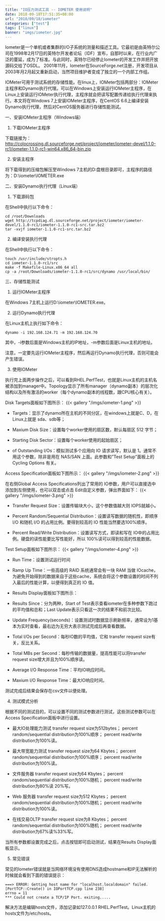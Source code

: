 ```yaml
---
title: "IO压力测试工具 -- IOMETER 使用说明"
date: 2018-09-18T17:51:35+08:00
url: "2018/09/18/iometer"
categories: ["test"]
tags: ["linux"]
banner: "imgs/iometer.jpg"
---
```


Iometer是一个单机或者集群的I/O子系统的测量和描述工具。它最初是由英特尔公司在1998年2月17日的英特尔开发者论坛（IDF）宣布，自那时以来，在行业内广泛的蔓延，成为了标准。与此同时，英特尔已经停止Iometer的开发工作并把开放源码交给了OSDL。 2001年11月，Iometer在SourceForge.net注册，开发项目从2003年月2月起又重新启动，当然项目维护者变成了独立的一个内部工作组。

<!--more-->
IOMeter可用于测试系统的存储性能。在linux上，IOMeter包括两部分：IOMeter主程序和Dynamo执行代理。可以在Windows上安装运行IOMeter主程序，在Linux上安装运行IOMeter执行代理，主程序就会把读写配置传递给执行代理来执行。本文将在Windows 7上安装IOMeter主程序，在CentOS 6.6上编译安装Dynamo执行代理，然后对CentOS服务器进行存储性能测试。

一、安装IOMeter主程序（Windows端）

1. 下载IOMeter主程序

下载链接为：
http://colocrossing.dl.sourceforge.net/project/iometer/iometer-devel/1.1.0-rc1/iometer-1.1.0-rc1-win64.x86_64-bin.zip

2. 安装主程序

将下载得到的压缩包解压至Windows 7主机的D:盘根目录即可，主程序的路径为：D:\iometer\IOMETER.exe

二、安装Dynamo执行代理（Linux端）

1. 下载源码包

在Shell中执行以下命令：
```
cd /root/Downloads
wget http://tcpdiag.dl.sourceforge.net/project/iometer/iometer-devel/1.1.0-rc1/iometer-1.1.0-rc1-src.tar.bz2
tar -xvjf iometer-1.1.0-rc1-src.tar.bz2
```

2. 编译安装执行代理

在Shell中执行以下命令：
```
touch /usr/include/stropts.h
cd iometer-1.1.0-rc1/src
make -f Makefile-Linux.x86_64 all
cp -a /root/Downloads/iometer-1.1.0-rc1/src/dynamo /usr/local/bin/
```

三、存储性能测试

1. 运行IOMeter主程序

在Windows 7主机上运行D:\iometer\IOMETER.exe。

2. 运行Dynamo执行代理

在Linux主机上执行如下命令：
```
dynamo -i 192.168.124.71 -m 192.168.124.70
```
其中，-i参数后面是Windows主机的IP地址，-m参数后面是Linux主机的地址。

注意，一定要先运行IOMeter主程序，然后再运行Dynamo执行代理，否则可能会产生错误。

3. 使用IOMeter

执行完上面两步操作之后，可以看到RHEL.PerfTest，也就是Linux主机的主机名被添加到manager中。Topology显示了所有manager（dynamo副本）的层次化结构以及所有激活的worker（每个dynamo副本的线程数，跟CPU核心有关）。

Disk Targets面板如下图所示：
{{< gallery "/imgs/iometer-1.png" >}}

* Targets：显示了dynamo所在主机的不同分区，在windows上就是C、D，在Linux上就是 sda、sdb等；

* Maxium Disk Size：设置每个worker使用的扇区数，默认每扇区 512 字节；

* Starting Disk Sector：设置每个worker使用的起始扇区；

* of Outstanding I/Os：模拟测试多个应用向 IO 请求读写，默认是 1。通常不用这个参数，除非是用在 NAS/SAN 上面。此参数和”Test Setup”面板上的Cycling Options 有关。

Access Specification面板如下图所示：
{{< gallery "/imgs/iometer-2.png" >}}

在右侧Global Access Specifications列出了常用的 IO参数，用户可以直接选中添加到左侧使用，也可以双击或点击 Edit自定义参数，弹出界面如下：
{{< gallery "/imgs/iometer-3.png" >}}

* Transfer Request Size：设置传输块大小，这个参数值越大则 IOPS就越小。

* Percent Random/Sequential Distribution：设置读写数据的随机性，即顺序 I/O 和随机 I/O 的占用比例。要得到较高的 IO 性能当然要选100%顺序。

* Percent Read/Write Distribution：设置读写方式，即读和写在 IO中的占用比例。硬盘的读性能要比写性能好，所以 100%读可以得到较高的性能数据。

Test Setup面板如下图所示：
{{< gallery "/imgs/iometer-4.png" >}}

* Run Time：设置测试运行时间

* Ramp Up Time：一些高级的 RAID 系统通常会有一块 RAM 当做 IOcache，为避免开始得到的数据来自于这些cache，系统会将这个参数设置的时间不列入最后的性能计算，以便得到真正的 IO 值。

* Results Display面板如下图所示：

* Results Since：分为两种，Start of Test表示查看iometer在多种参数下跑过的平均值和总和；Last Update表示只看这一次的结果不和前次比较。

* Update Frequency(seconds)：设置测试时数据显示刷新频率，通常设为1基本为实时查看，最右边为无穷大表示测试完成后再查看数据。

* Total I/Os per Second：每秒IO数的平均值，它和 transfer request size有关，反比关系。

* Total MBs per Second：每秒传输的数据量，提高性能可以将transfer request size增大并且为100%顺序读。

* Average I/O Response Time：平均IO响应时间。

* Maxium I/O Response Time：最大IO响应时间。

测试完成后结果会保存在csv文件以便处理。

4. 测试模式分析

根据不同的测试目的，可以设置不同的测试参数进行测试，这些测试参数可以在Access Specification面板中进行设置。

* 最大IO处理能力测试
transfer request size为512bytes；
percent random/sequential distribution为100%顺序；
percent read/write distribution为100%读。

* 最大带宽能力测试
transfer request size为64 Kbytes；
percent random/sequential distribution为100%顺序；
percent read/write distribution为100%读。

* 文件服务器
transfer request size为64 Kbytes；
percent random/sequential distribution为100%随机；
percent read/write distribution为80%读 20%写。

* Web 服务器
transfer request size为512 Kbytes；
percent random/sequential distribution为100%随机；
percent read/write distribution为100%读。

* 在线交易OLTP
transfer request size为8 Kbytes；
percent random/sequential distribution为100%随机；
percent read/write distribution为67%读%33%写。

当所有参数都设置完成之后，点击按钮即可启动测试，结果在Results Display面板显示。

5. 常见错误

常见的Iometer错误就是当网络环境没有使用DNS造成hostname和IP无法解析的时候就会看到下面的错误提示：
```
===> ERROR: Getting host name for "localhost.localdomain" failed.
[PortTCP::Create() in IOPortTCP.cpp line 238]
errno = 11
*** Could not create a TCP/IP Port. exiting.....
```
解决方法是编辑hosts文件，添加记录如127.0.0.1 RHEL.PerfTest。Linux主机的hosts文件为/etc/hosts。

<!--more-->
